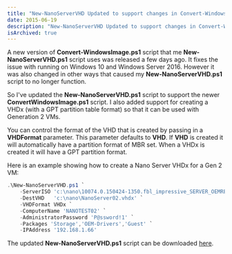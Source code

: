 ```yaml
---
title: "New-NanoServerVHD Updated to support changes in Convert-WindowsImage"
date: 2015-06-19
description: "New-NanoServerVHD Updated to support changes in Convert-WindowsImage"
isArchived: true
---
```


A new version of **Convert-WindowsImage.ps1** script that me **New-NanoServerVHD.ps1** script uses was released a few days ago. It fixes the issue with running on Windows 10 and Windows Server 2016. However it was also changed in other ways that caused my **New-NanoServerVHD.ps1** script to no longer function.

So I've updated the **New-NanoServerVHD.ps1** script to support the newer **ConvertWindowsImage.ps1** script. I also added support for creating a VHDx (with a GPT partition table format) so that it can be used with Generation 2 VMs.

You can control the format of the VHD that is created by passing in a **VHDFormat** parameter. This parameter defaults to **VHD**. If **VHD** is created it will automatically have a partition format of MBR set. When a VHDx is created it will have a GPT partition format.

Here is an example showing how to create a Nano Server VHDx for a Gen 2 VM:

```powershell
.\New-NanoServerVHD.ps1 `
    -ServerISO 'c:\nano\10074.0.150424-1350.fbl_impressive_SERVER_OEMRET_X64FRE_EN-US.ISO' `
    -DestVHD   'c:\nano\NanoServer02.vhdx' `
    -VHDFormat VHDx `
    -ComputerName 'NANOTEST02' `
    -AdministratorPassword 'P@ssword!1' `
    -Packages 'Storage','OEM-Drivers','Guest' `
    -IPAddress '192.168.1.66'
```

The updated **New-NanoServerVHD.ps1** script can be downloaded [here](https://gallery.technet.microsoft.com/scriptcenter/Create-a-New-Nano-Server-61f674f1).
